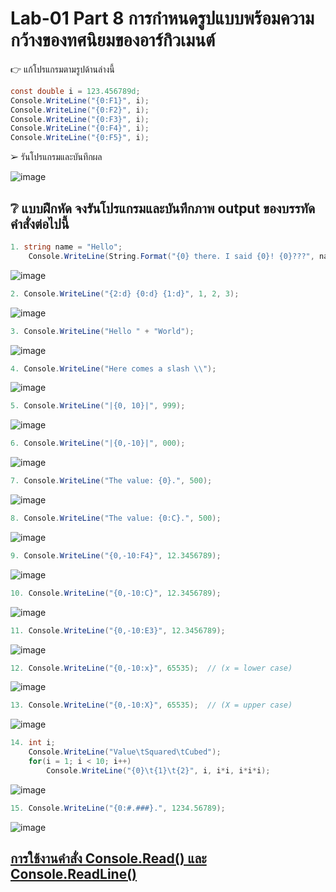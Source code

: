 # Lab-01  Part 8  การกำหนดรูปแบบพร้อมความกว้างของทศนิยมของอาร์กิวเมนต์

👉 แก้โปรแกรมตามรูปด้านล่างนี้
```csharp
const double i = 123.456789d;
Console.WriteLine("{0:F1}", i);
Console.WriteLine("{0:F2}", i);
Console.WriteLine("{0:F3}", i);
Console.WriteLine("{0:F4}", i);
Console.WriteLine("{0:F5}", i);
```
➢ รันโปรแกรมและบันทึกผล

![image](https://user-images.githubusercontent.com/115066431/235927518-a3d62048-db85-4368-914e-fefc36094b5c.png)


## ❔ แบบฝึกหัด จงรันโปรแกรมและบันทึกภาพ output ของบรรทัดคำสั่งต่อไปนี้

``` csharp
1. string name = "Hello";
    Console.WriteLine(String.Format("{0} there. I said {0}! {0}???", name));
```
![image](https://user-images.githubusercontent.com/115066431/235927856-22dbe9ac-1c9b-41bb-bc8f-182869f6841b.png)

``` csharp
2. Console.WriteLine("{2:d} {0:d} {1:d}", 1, 2, 3);
```
![image](https://user-images.githubusercontent.com/115066431/235928109-69291dcb-e51f-44f0-8251-a760cb002738.png)

``` csharp
3. Console.WriteLine("Hello " + "World");
```
![image](https://user-images.githubusercontent.com/115066431/235928249-3b2a0d7e-7e5f-4787-afde-fcbb787afe37.png)

``` csharp
4. Console.WriteLine("Here comes a slash \\");
```
![image](https://user-images.githubusercontent.com/115066431/235928379-ae4b75b2-f7c0-485a-9cde-d9b7e69adbb9.png)

``` csharp
5. Console.WriteLine("|{0, 10}|", 999);
```
![image](https://user-images.githubusercontent.com/115066431/235928503-5c09273a-4667-4d9c-8285-058163df6b23.png)

``` csharp
6. Console.WriteLine("|{0,-10}|", 000);
```
![image](https://user-images.githubusercontent.com/115066431/235928652-0d3ed35f-d8e1-4216-9101-62279aea8265.png)


``` csharp
7. Console.WriteLine("The value: {0}.", 500);
```
![image](https://user-images.githubusercontent.com/115066431/235928731-3855a855-f0cd-4e73-9943-047c04c9f72c.png)

``` csharp
8. Console.WriteLine("The value: {0:C}.", 500);
```
![image](https://user-images.githubusercontent.com/115066431/235928836-4110625d-cb3b-4d93-9fa0-a0325313ad46.png)

``` csharp
9. Console.WriteLine("{0,-10:F4}", 12.3456789);
```
![image](https://user-images.githubusercontent.com/115066431/235928964-6cb05bc4-2b56-4d56-ae1b-91b8f1eef2a7.png)

``` csharp
10. Console.WriteLine("{0,-10:C}", 12.3456789);
```
![image](https://user-images.githubusercontent.com/115066431/235929138-e90ed654-3dcf-4bb0-bba2-cc20bcd90950.png)

``` csharp
11. Console.WriteLine("{0,-10:E3}", 12.3456789);
```
![image](https://user-images.githubusercontent.com/115066431/235929381-a65921aa-670a-4b61-96f7-c17ac4a4bfd9.png)


``` csharp
12. Console.WriteLine("{0,-10:x}", 65535);  // (x = lower case)
```
![image](https://user-images.githubusercontent.com/115066431/235929501-f3005ce4-57dc-464d-b1e0-dc28ccacd7fe.png)


``` csharp
13. Console.WriteLine("{0,-10:X}", 65535);  // (X = upper case)
```
![image](https://user-images.githubusercontent.com/115066431/235929596-38328629-2bee-44fa-9923-26ad5f37e429.png)

``` csharp
14. int i;
    Console.WriteLine("Value\tSquared\tCubed");
    for(i = 1; i < 10; i++)
        Console.WriteLine("{0}\t{1}\t{2}", i, i*i, i*i*i);
```
![image](https://user-images.githubusercontent.com/115066431/235929753-bcb8b187-515d-4abf-a241-e23219c4e2a3.png)

``` csharp
15. Console.WriteLine("{0:#.###}.", 1234.56789);
```
![image](https://user-images.githubusercontent.com/115066431/235929863-f78521e3-f662-4883-bcdc-6b1fc7b51e21.png)


## [การใช้งานคำสั่ง Console.Read() และ Console.ReadLine()](./Lab-01-part-9-12.md)
